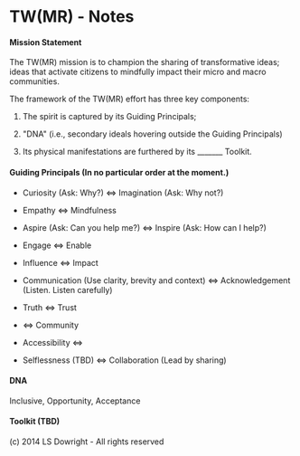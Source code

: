 TW(MR) - Notes
==============

#### Mission Statement

The TW(MR) mission is to champion the sharing of transformative ideas; ideas that activate citizens to mindfully impact their micro and macro communities. 


The framework of the TW(MR) effort has three key components:

1) The spirit is captured by its Guiding Principals;

2) "DNA" (i.e., secondary ideals hovering outside the Guiding Principals)

3) Its physical manifestations are furthered by its _______ Toolkit. 



#### Guiding Principals (In no particular order at the moment.)

- Curiosity (Ask: Why?) <=> Imagination (Ask: Why not?)

- Empathy <=> Mindfulness

- Aspire (Ask: Can you help me?) <=> Inspire (Ask: How can I help?)

- Engage <=> Enable

- Influence <=> Impact

- Communication (Use clarity, brevity and context) <=> Acknowledgement (Listen. Listen carefully)

- Truth <=> Trust
 
- <=> Community  

- Accessibility <=> 

- Selflessness (TBD) <=> Collaboration (Lead by sharing)
 



#### DNA

Inclusive, Opportunity, Acceptance


#### Toolkit (TBD)




(c) 2014 LS Dowright - All rights reserved
